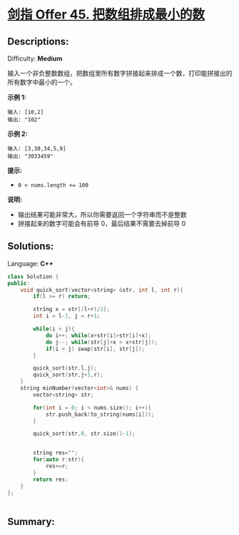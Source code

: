 # [剑指 Offer 45\. 把数组排成最小的数](https://leetcode-cn.com/problems/ba-shu-zu-pai-cheng-zui-xiao-de-shu-lcof/)

## Descriptions:
Difficulty: **Medium**


输入一个非负整数数组，把数组里所有数字拼接起来排成一个数，打印能拼接出的所有数字中最小的一个。

**示例 1:**

```
输入: [10,2]
输出: "102"
```

**示例 2:**

```
输入: [3,30,34,5,9]
输出: "3033459"
```

**提示:**

*   `0 < nums.length <= 100`

**说明:**

*   输出结果可能非常大，所以你需要返回一个字符串而不是整数
*   拼接起来的数字可能会有前导 0，最后结果不需要去掉前导 0


## Solutions:

Language: **C++**

```c++
class Solution {
public:
    void quick_sort(vector<string> &str, int l, int r){
        if(l >= r) return;

        string x = str[(l+r)/2];
        int i = l-1, j = r+1;

        while(i < j){
            do i++; while(x+str[i]>str[i]+x);
            do j--; while(str[j]+x > x+str[j]);
            if(i < j) swap(str[i], str[j]);
        }

        quick_sort(str,l,j);
        quick_sort(str,j+1,r);
    }
    string minNumber(vector<int>& nums) {
        vector<string> str;

        for(int i = 0; i < nums.size(); i++){
            str.push_back(to_string(nums[i]));
        }

        quick_sort(str,0, str.size()-1);


        string res="";
        for(auto r:str){
            res+=r;
        }
        return res;
    }
};
​
```

## Summary:
